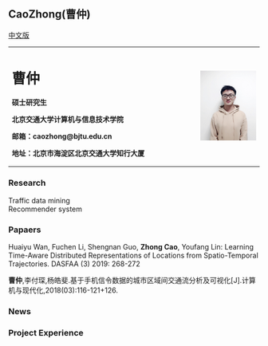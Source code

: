 ## CaoZhong(曹仲)
<table border="0">
  <tr>
    <td width="75%">
      <h1>曹仲</h1>
      <p><b>硕士研究生</b></p>
      <p><b>北京交通大学计算机与信息技术学院</b></p>
      <p><b>邮箱：caozhong@bjtu.edu.cn</b></p>
      <p><b>地址：北京市海淀区北京交通大学知行大厦</b></p>
    </td>
    <td width="25%">
      <img src="/caozhong_banshen_size2.jpg" width="100%">      
    </td>
  </tr>
  <tr>
    <a href="/index.html">中文版</a>
  </tr>
</table>


### Research
Traffic data mining   
Recommender system  
### Papaers
Huaiyu Wan, Fuchen Li, Shengnan Guo, **Zhong Cao**, Youfang Lin:
Learning Time-Aware Distributed Representations of Locations from Spatio-Temporal Trajectories. DASFAA (3) 2019: 268-272

**曹仲**,李付琛,杨皓斐.基于手机信令数据的城市区域间交通流分析及可视化[J].计算机与现代化,2018(03):116-121+126.

### News

### Project Experience




